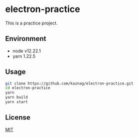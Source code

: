 # electron-practice

This is a practice project.

## Environment

- node v12.22.1
- yarn 1.22.5

## Usage

``` bash
git clone https://github.com/kaznag/electron-practice.git
cd electron-practice
yarn
yarn build
yarn start
```

## License

[MIT](LICENSE)
